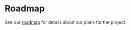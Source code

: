# Roadmap

See our [roadmap](https://github.com/awslabs/CDK8s/projects/1) for details about our plans for the project.
